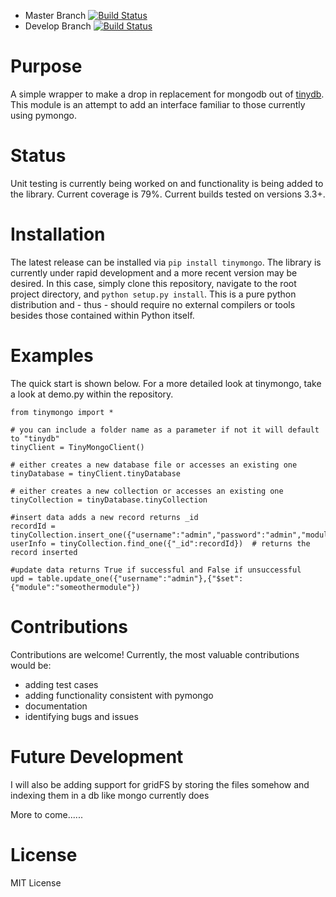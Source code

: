 
* Master Branch [![Build Status](https://travis-ci.org/jjonesAtMoog/tinymongo.svg?branch=master)](https://travis-ci.org/jjonesAtMoog/tinymongo)
* Develop Branch [![Build Status](https://travis-ci.org/jjonesAtMoog/tinymongo.svg?branch=develop)](https://travis-ci.org/jjonesAtMoog/tinymongo)

# Purpose

A simple wrapper to make a drop in replacement for mongodb out of
[tinydb](http://tinydb.readthedocs.io/en/latest/).  This module is an
attempt to add an interface familiar to those currently using pymongo.

# Status

Unit testing is currently being worked on and functionality is being
added to the library.  Current coverage is 79%.  Current builds tested
on versions 3.3+.

# Installation

The latest release can be installed via `pip install tinymongo`.  The
library is currently under rapid development and a more recent version
may be desired.  In this case, simply clone this repository, navigate
to the root project directory, and `python setup.py install`.  This
is a pure python distribution and - thus - should require no external
compilers or tools besides those contained within Python itself.

# Examples

The quick start is shown below.  For a more detailed look at tinymongo,
take a look at demo.py within the repository.

    from tinymongo import *
    
    # you can include a folder name as a parameter if not it will default to "tinydb"
    tinyClient = TinyMongoClient()
    
    # either creates a new database file or accesses an existing one
    tinyDatabase = tinyClient.tinyDatabase
    
    # either creates a new collection or accesses an existing one
    tinyCollection = tinyDatabase.tinyCollection
    
    #insert data adds a new record returns _id
    recordId = tinyCollection.insert_one({"username":"admin","password":"admin","module":"somemodule"})
    userInfo = tinyCollection.find_one({"_id":recordId})  # returns the record inserted
    
    #update data returns True if successful and False if unsuccessful
    upd = table.update_one({"username":"admin"},{"$set":{"module":"someothermodule"}) 

# Contributions

Contributions are welcome!  Currently, the most valuable contributions
would be:

 * adding test cases
 * adding functionality consistent with pymongo
 * documentation
 * identifying bugs and issues

# Future Development

I will also be adding support for gridFS by storing the files somehow and indexing them in a db like mongo currently does

More to come......

# License

MIT License
